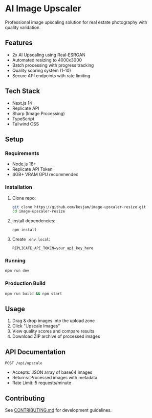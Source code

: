 # AI Image Upscaler

Professional image upscaling solution for real estate photography with quality validation.

## Features
- 2x AI Upscaling using Real-ESRGAN
- Automated resizing to 4000x3000
- Batch processing with progress tracking
- Quality scoring system (1-10)
- Secure API endpoints with rate limiting

## Tech Stack
- Next.js 14
- Replicate API
- Sharp (Image Processing)
- TypeScript
- Tailwind CSS

## Setup

### Requirements
- Node.js 18+
- Replicate API Token
- 4GB+ VRAM GPU recommended

### Installation
1. Clone repo:
   ```bash
   git clone https://github.com/kesjam/image-upscaler-resize.git
   cd image-upscaler-resize
   ```
2. Install dependencies:
   ```bash
   npm install
   ```
3. Create `.env.local`:
   ```env
   REPLICATE_API_TOKEN=your_api_key_here
   ```

### Running
```bash
npm run dev
```

### Production Build
```bash
npm run build && npm start
```

## Usage
1. Drag & drop images into the upload zone
2. Click "Upscale Images"
3. View quality scores and compare results
4. Download ZIP archive of processed images

## API Documentation
`POST /api/upscale`
- Accepts: JSON array of base64 images
- Returns: Processed images with metadata
- Rate Limit: 5 requests/minute

## Contributing
See [CONTRIBUTING.md](CONTRIBUTING.md) for development guidelines.
